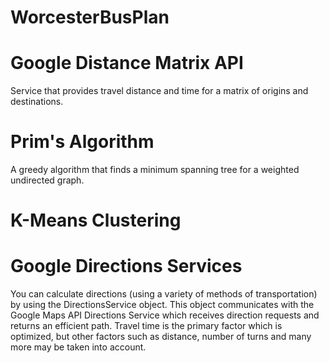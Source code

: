 # WorcesterBusPlan

# Google Distance Matrix API
Service that provides travel distance and time for a matrix of origins and
destinations.

# Prim's Algorithm
A greedy algorithm that finds a minimum spanning tree for a weighted undirected
graph.

# K-Means Clustering

# Google Directions Services
You can calculate directions (using a variety of methods of transportation) by using the DirectionsService object. This object communicates with the Google Maps API Directions Service which receives direction requests and returns an efficient path. Travel time is the primary factor which is optimized, but other factors such as distance, number of turns and many more may be taken into account.
